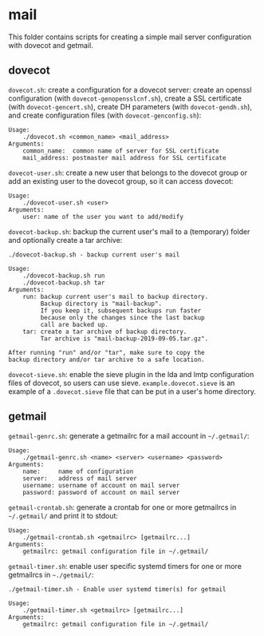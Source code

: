 # mail

This folder contains scripts for creating a simple mail server configuration
with dovecot and getmail.

## dovecot

`dovecot.sh`: create a configuration for a dovecot server: create an openssl
configuration (with `dovecot-genopensslcnf.sh`), create a SSL certificate (with
`dovecot-gencert.sh`), create DH parameters (with `dovecot-gendh.sh`), and
create configuration files (with `dovecot-genconfig.sh`):

```
Usage:
    ./dovecot.sh <common_name> <mail_address>
Arguments:
    common_name:  common name of server for SSL certificate
    mail_address: postmaster mail address for SSL certificate
```

`dovecot-user.sh`: create a new user that belongs to the dovecot group or add
an existing user to the dovecot group, so it can access dovecot:

```
Usage:
    ./dovecot-user.sh <user>
Arguments:
    user: name of the user you want to add/modify
```

`dovecot-backup.sh`: backup the current user's mail to a (temporary) folder and
optionally create a tar archive:

```
./dovecot-backup.sh - backup current user's mail

Usage:
    ./dovecot-backup.sh run
    ./dovecot-backup.sh tar
Arguments:
    run: backup current user's mail to backup directory.
         Backup directory is "mail-backup".
         If you keep it, subsequent backups run faster
         because only the changes since the last backup
         call are backed up.
    tar: create a tar archive of backup directory.
         Tar archive is "mail-backup-2019-09-05.tar.gz".

After running "run" and/or "tar", make sure to copy the
backup directory and/or tar archive to a safe location.
```

`dovecot-sieve.sh`: enable the sieve plugin in the lda and lmtp configuration
files of dovecot, so users can use sieve. `example.dovecot.sieve` is an example
of a `.dovecot.sieve` file that can be put in a user's home directory.

## getmail

`getmail-genrc.sh`: generate a getmailrc for a mail account in `~/.getmail/`:

```
Usage:
    ./getmail-genrc.sh <name> <server> <username> <password>
Arguments:
    name:     name of configuration
    server:   address of mail server
    username: username of account on mail server
    password: password of account on mail server
```

`getmail-crontab.sh`: generate a crontab for one or more getmailrcs in
`~/.getmail/` and print it to stdout:

```
Usage:
    ./getmail-crontab.sh <getmailrc> [getmailrc...]
Arguments:
    getmailrc: getmail configuration file in ~/.getmail/
```

`getmail-timer.sh`: enable user specific systemd timers for one or more
getmailrcs in `~./getmail/`:

```
./getmail-timer.sh - Enable user systemd timer(s) for getmail

Usage:
    ./getmail-timer.sh <getmailrc> [getmailrc...]
Arguments:
    getmailrc: getmail configuration file in ~/.getmail/
```
